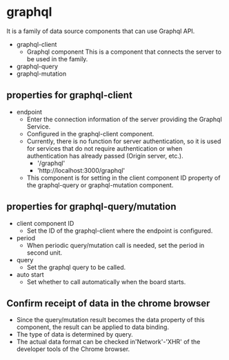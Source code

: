 # graphql

It is a family of data source components that can use Graphql API.

- graphql-client
  - Graphql component This is a component that connects the server to be used in the family.
- graphql-query
- graphql-mutation

## properties for graphql-client

- endpoint
  - Enter the connection information of the server providing the Graphql Service.
  - Configured in the graphql-client component.
  - Currently, there is no function for server authentication, so it is used for services that do not require authentication or when authentication has already passed (Origin server, etc.).
    - '/graphql'
    - 'http://localhost:3000/graphql'
  - This component is for setting in the client component ID property of the graphql-query or graphql-mutation component.

## properties for graphql-query/mutation

- client component ID
  - Set the ID of the graphql-client where the endpoint is configured.
- period
  - When periodic query/mutation call is needed, set the period in second unit.
- query
  - Set the graphql query to be called.
- auto start
  - Set whether to call automatically when the board starts.

## Confirm receipt of data in the chrome browser

- Since the query/mutation result becomes the data property of this component, the result can be applied to data binding.
- The type of data is determined by query.
- The actual data format can be checked in'Network'-'XHR' of the developer tools of the Chrome browser.

